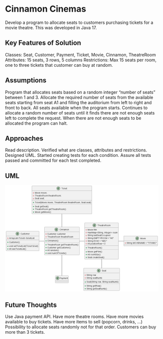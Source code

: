# Cinnamon Cinemas

Develop a program to allocate seats to customers purchasing tickets for a movie theatre. This was developed in Java 17.

## Key Features of Solution

Classes: Seat, Customer, Payment, Ticket, Movie, Cinnamon, TheatreRoom
Attributes: 15 seats, 3 rows, 5 columns
Restrictions: Max 15 seats per room, one to three tickets that customer can buy at random.

## Assumptions

Program that allocates seats based on a random integer “number of seats” between 1 and 3.
Allocate the required number of seats from the available seats starting from seat A1 and filling the auditorium from
left to right and front to back.
All seats available when the program starts.
Continues to allocate a random number of seats until it finds there are not enough seats left to complete the request.
When there are not enough seats to be allocated the program can halt.

## Approaches

Read description.
Verified what are classes, attributes and restrictions.
Designed UML.
Started creating tests for each condition.
Assure all tests passed and committed for each test completed.

## UML

![This is an image](https://github.com/hvferreira/Java-Cinnamon-Cinemas/blob/master/src/UML/uml.png)

## Future Thoughts

Use Java payment API.
Have more theatre rooms.
Have more movies available to buy tickets.
Have more items to sell (popcorn, drinks, …)
Possibility to allocate seats randomly not for that order.
Customers can buy more than 3 tickets.
